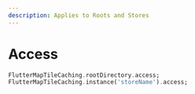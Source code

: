 ```yaml
---
description: Applies to Roots and Stores
---
```


# Access

```dart
FlutterMapTileCaching.rootDirectory.access;
FlutterMapTileCaching.instance('storeName').access;
```
